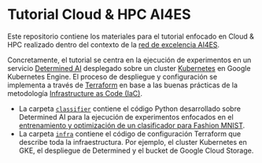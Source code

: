 # Tutorial Cloud & HPC AI4ES

Este repositorio contiene los materiales para el tutorial enfocado en Cloud & HPC realizado dentro del contexto de la [red de excelencia AI4ES](https://www.ai4es.com/).

Concretamente, el tutorial se centra en la ejecución de experimentos en un servicio [Determined AI](https://www.determined.ai/) desplegado sobre un cluster [Kubernetes](https://kubernetes.io/) en Google Kubernetes Engine. El proceso de despliegue y configuración se implementa a través de [Terraform](https://www.terraform.io/) en base a las buenas prácticas de la metodología [Infrastructure as Code (IaC)](https://developer.hashicorp.com/terraform/tutorials/aws-get-started/infrastructure-as-code).

* La carpeta [`classifier`](/classifier) contiene el código Python desarrollado sobre Determined AI para la ejecución de experimentos enfocados en el [entrenamiento y optimización de un clasificador para Fashion MNIST](https://docs.determined.ai/latest/tutorials/tf-mnist-tutorial.html).
* La carpeta [`infra`](/infra) contiene el código de configuración Terraform que describe toda la infraestructura. Por ejemplo, el cluster Kubernetes en GKE, el despliegue de Determined y el bucket de Google Cloud Storage.
